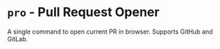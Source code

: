 # `pro` - Pull Request Opener

A single command to open current PR in browser. Supports GitHub and GitLab.
